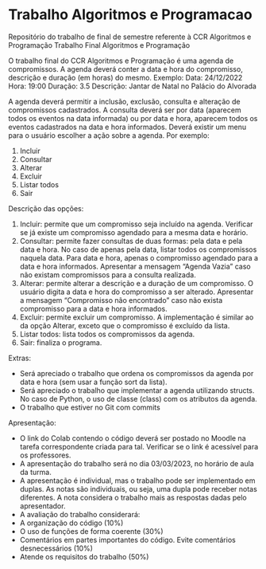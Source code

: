 # Trabalho Algoritmos e Programacao
 Repositório do trabalho de final de semestre referente à CCR Algoritmos e Programação
Trabalho Final
Algoritmos e Programação


O trabalho final do CCR Algoritmos e Programação é uma agenda de compromissos. A agenda deverá conter a data e hora do compromisso, descrição e duração (em horas) do mesmo.
Exemplo:
Data: 24/12/2022
Hora: 19:00
Duração: 3.5
Descrição: Jantar de Natal no Palácio do Alvorada

A agenda deverá permitir a inclusão, exclusão, consulta e alteração de compromissos cadastrados. A consulta deverá ser por data (aparecem todos os eventos na data informada) ou por data e hora, aparecem todos os eventos cadastrados na data e hora informados.
Deverá existir um menu para o usuário escolher a ação sobre a agenda. Por exemplo:
1. Incluir
2. Consultar
3. Alterar
4. Excluir
5. Listar todos
6. Sair

Descrição das opções:
1. Incluir: permite que um compromisso seja incluído na agenda. Verificar se já existe um compromisso agendado para a mesma data e horário. 
2. Consultar: permite fazer consultas de duas formas: pela data e pela data e hora. No caso de apenas pela data, listar todos os compromissos naquela data. Para data e  hora, apenas o compromisso agendado para a data e hora informados. Apresentar a mensagem “Agenda Vazia” caso não existam compromissos para a consulta realizada.
3. Alterar: permite alterar a descrição e a duração de um compromisso. O usuário digita a data e hora do compromisso a ser alterado. Apresentar a mensagem “Compromisso não encontrado” caso não exista compromisso para a data e hora informados.
4. Excluir: permite excluir um compromisso. A implementação é similar ao da opção Alterar, exceto que o compromisso é excluído da lista.
5. Listar todos: lista todos os compromissos da agenda.
6. Sair: finaliza o programa.

Extras:
- Será apreciado o trabalho que ordena os compromissos da agenda por data e hora (sem usar a função sort da lista).
- Será apreciado o trabalho que implementar a agenda utilizando structs. No caso de Python, o uso de classe (class) com os atributos da agenda.
- O trabalho que estiver no Git com commits

Apresentação:
- O link do Colab contendo o código deverá ser postado no Moodle na tarefa correspondente criada para tal. Verificar se o link é acessível para os professores.
- A apresentação do trabalho será no dia 03/03/2023, no horário de aula da turma.
- A apresentação é individual, mas o trabalho pode ser implementado em duplas. As notas são individuais, ou seja, uma dupla pode receber notas diferentes. A nota considera o trabalho mais as respostas dadas pelo apresentador.
- A avaliação do trabalho considerará:
- A organização do código (10%)
- O uso de funções de forma coerente (30%)
- Comentários em partes importantes do código. Evite comentários desnecessários (10%)
- Atende os requisitos do trabalho (50%)
